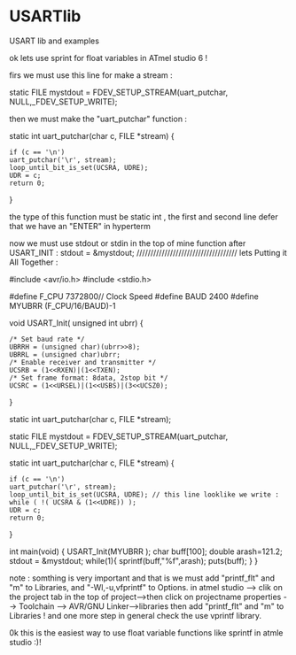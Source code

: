 USARTlib
========

USART lib and examples


ok lets use sprint for float variables in ATmel studio 6 !

firs we must use this line for make a stream :

static FILE mystdout = FDEV_SETUP_STREAM(uart_putchar, NULL,_FDEV_SETUP_WRITE);

then we must make the "uart_putchar" function :

static int uart_putchar(char c, FILE *stream)
{

	if (c == '\n')
	uart_putchar('\r', stream);
	loop_until_bit_is_set(UCSRA, UDRE);
	UDR = c;
	return 0;
}


the type of this function must be static int , the first and second line defer that we have an "ENTER" in hyperterm

now we must use stdout or stdin in the top of mine function after USART_INIT :
stdout = &mystdout;
////////////////////////////////////
lets Putting it All Together :


#include <avr/io.h>
#include <stdio.h>

#define F_CPU 7372800// Clock Speed
#define BAUD 2400
#define MYUBRR (F_CPU/16/BAUD)-1


void USART_Init( unsigned int ubrr)
{

	/* Set baud rate */
	UBRRH = (unsigned char)(ubrr>>8);
	UBRRL = (unsigned char)ubrr;
	/* Enable receiver and transmitter */
	UCSRB = (1<<RXEN)|(1<<TXEN);
	/* Set frame format: 8data, 2stop bit */
	UCSRC = (1<<URSEL)|(1<<USBS)|(3<<UCSZ0);
}


static int uart_putchar(char c, FILE *stream);

static FILE mystdout = FDEV_SETUP_STREAM(uart_putchar, NULL,_FDEV_SETUP_WRITE);

static int uart_putchar(char c, FILE *stream)
{

	if (c == '\n')
	uart_putchar('\r', stream);
	loop_until_bit_is_set(UCSRA, UDRE); // this line looklike we write : while ( !( UCSRA & (1<<UDRE)) );
	UDR = c;
	return 0;
}

int main(void)
{
	USART_Init(MYUBRR );
  char buff[100];
	double arash=121.2;
	stdout = &mystdout;
	while(1){
    	sprintf(buff,"%f",arash);
		puts(buff);
	}
}


note :
somthing is very important and that is we must add "printf_flt" and "m" to Libraries, and "-Wl,-u,vfprintf" to Options.
in atmel studio --> clik on the project tab in the top of project-->then click on projectname properties --> Toolchain -->
AVR/GNU Linker-->libraries then add "printf_flt" and "m" to Libraries ! and one more step in general check the use vprintf library.

0k this is the easiest way to use float variable functions like sprintf in atmle studio :)! 
